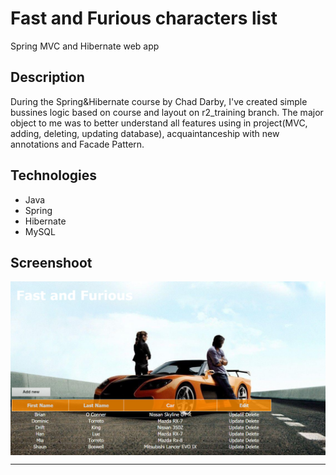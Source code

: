 # Fast and Furious characters list
Spring MVC and Hibernate web app

## Description 
During the Spring&Hibernate course by Chad Darby, I've created simple bussines logic based on course and layout on r2_training branch.
The major object to me was to better understand all features using in project(MVC, adding, deleting, updating database),
acquaintanceship with new annotations and Facade Pattern.

## Technologies 
<ul>
  <li>Java</li>
  <li>Spring</li>
  <li>Hibernate</li>
  <li>MySQL</li>
</ul>

## Screenshoot
<p align="center">
  <img src="WebContent/resources/img/scrnPNG.PNG" alt="screenshot" align="center" width="900"> <hr>
</p>
